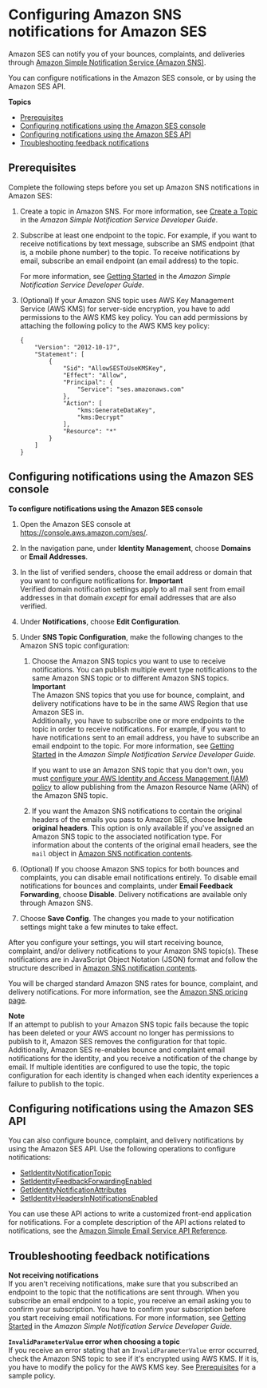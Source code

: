 # Configuring Amazon SNS notifications for Amazon SES<a name="configure-sns-notifications"></a>

Amazon SES can notify you of your bounces, complaints, and deliveries through [Amazon Simple Notification Service \(Amazon SNS\)](https://aws.amazon.com/sns)\.

You can configure notifications in the Amazon SES console, or by using the Amazon SES API\.

**Topics**
+ [Prerequisites](#configure-feedback-notifications-prerequisites)
+ [Configuring notifications using the Amazon SES console](#configure-feedback-notifications-console)
+ [Configuring notifications using the Amazon SES API](#configure-feedback-notifications-api)
+ [Troubleshooting feedback notifications](#configure-feedback-notifications-troubleshooting)

## Prerequisites<a name="configure-feedback-notifications-prerequisites"></a>

Complete the following steps before you set up Amazon SNS notifications in Amazon SES:

1. Create a topic in Amazon SNS\. For more information, see [Create a Topic](https://docs.aws.amazon.com/sns/latest/dg/CreateTopic.html) in the *Amazon Simple Notification Service Developer Guide*\.

1. Subscribe at least one endpoint to the topic\. For example, if you want to receive notifications by text message, subscribe an SMS endpoint \(that is, a mobile phone number\) to the topic\. To receive notifications by email, subscribe an email endpoint \(an email address\) to the topic\. 

   For more information, see [Getting Started](https://docs.aws.amazon.com/sns/latest/dg/sns-getting-started.html) in the *Amazon Simple Notification Service Developer Guide*\.

1. \(Optional\) If your Amazon SNS topic uses AWS Key Management Service \(AWS KMS\) for server\-side encryption, you have to add permissions to the AWS KMS key policy\. You can add permissions by attaching the following policy to the AWS KMS key policy:

   ```
   {
       "Version": "2012-10-17",
       "Statement": [
           {
               "Sid": "AllowSESToUseKMSKey",
               "Effect": "Allow",
               "Principal": {
                   "Service": "ses.amazonaws.com"
               },
               "Action": [
                   "kms:GenerateDataKey",
                   "kms:Decrypt"
               ],
               "Resource": "*"
           }
       ]
   }
   ```

## Configuring notifications using the Amazon SES console<a name="configure-feedback-notifications-console"></a>

**To configure notifications using the Amazon SES console**

1. Open the Amazon SES console at [https://console\.aws\.amazon\.com/ses/](https://console.aws.amazon.com/ses/)\.

1. In the navigation pane, under **Identity Management**, choose **Domains** or **Email Addresses**\.

1. In the list of verified senders, choose the email address or domain that you want to configure notifications for\.
**Important**  
Verified domain notification settings apply to all mail sent from email addresses in that domain *except* for email addresses that are also verified\.

1. Under **Notifications**, choose **Edit Configuration**\.

1. Under **SNS Topic Configuration**, make the following changes to the Amazon SNS topic configuration:

   1. Choose the Amazon SNS topics you want to use to receive notifications\. You can publish multiple event type notifications to the same Amazon SNS topic or to different Amazon SNS topics\. 
**Important**  
The Amazon SNS topics that you use for bounce, complaint, and delivery notifications have to be in the same AWS Region that use Amazon SES in\.  
Additionally, you have to subscribe one or more endpoints to the topic in order to receive notifications\. For example, if you want to have notifications sent to an email address, you have to subscribe an email endpoint to the topic\. For more information, see [Getting Started](https://docs.aws.amazon.com/sns/latest/dg/sns-getting-started.html) in the *Amazon Simple Notification Service Developer Guide*\.

      If you want to use an Amazon SNS topic that you don't own, you must [configure your AWS Identity and Access Management \(IAM\) policy](https://docs.aws.amazon.com/IAM/latest/UserGuide/AccessPolicyLanguage.html) to allow publishing from the Amazon Resource Name \(ARN\) of the Amazon SNS topic\.

   1. If you want the Amazon SNS notifications to contain the original headers of the emails you pass to Amazon SES, choose **Include original headers**\. This option is only available if you've assigned an Amazon SNS topic to the associated notification type\. For information about the contents of the original email headers, see the `mail` object in [Amazon SNS notification contents](notification-contents.md)\. 

1. \(Optional\) If you choose Amazon SNS topics for both bounces and complaints, you can disable email notifications entirely\. To disable email notifications for bounces and complaints, under **Email Feedback Forwarding**, choose **Disable**\. Delivery notifications are available only through Amazon SNS\.

1. Choose **Save Config**\. The changes you made to your notification settings might take a few minutes to take effect\.

After you configure your settings, you will start receiving bounce, complaint, and/or delivery notifications to your Amazon SNS topic\(s\)\. These notifications are in JavaScript Object Notation \(JSON\) format and follow the structure described in [Amazon SNS notification contents](notification-contents.md)\. 

You will be charged standard Amazon SNS rates for bounce, complaint, and delivery notifications\. For more information, see the [Amazon SNS pricing page](https://aws.amazon.com/sns/pricing)\.

**Note**  
If an attempt to publish to your Amazon SNS topic fails because the topic has been deleted or your AWS account no longer has permissions to publish to it, Amazon SES removes the configuration for that topic\. Additionally, Amazon SES re\-enables bounce and complaint email notifications for the identity, and you receive a notification of the change by email\. If multiple identities are configured to use the topic, the topic configuration for each identity is changed when each identity experiences a failure to publish to the topic\.

## Configuring notifications using the Amazon SES API<a name="configure-feedback-notifications-api"></a>

You can also configure bounce, complaint, and delivery notifications by using the Amazon SES API\. Use the following operations to configure notifications:
+ [SetIdentityNotificationTopic](https://docs.aws.amazon.com/ses/latest/APIReference/API_SetIdentityNotificationTopic.html)
+ [SetIdentityFeedbackForwardingEnabled](https://docs.aws.amazon.com/ses/latest/APIReference/API_SetIdentityFeedbackForwardingEnabled.html)
+ [GetIdentityNotificationAttributes](https://docs.aws.amazon.com/ses/latest/APIReference/API_GetIdentityNotificationAttributes.html)
+ [SetIdentityHeadersInNotificationsEnabled](https://docs.aws.amazon.com/ses/latest/APIReference/API_SetIdentityHeadersInNotificationsEnabled.html)

You can use these API actions to write a customized front\-end application for notifications\. For a complete description of the API actions related to notifications, see the [Amazon Simple Email Service API Reference](https://docs.aws.amazon.com/ses/latest/APIReference/)\.

## Troubleshooting feedback notifications<a name="configure-feedback-notifications-troubleshooting"></a>

**Not receiving notifications**  
If you aren't receiving notifications, make sure that you subscribed an endpoint to the topic that the notifications are sent through\. When you subscribe an email endpoint to a topic, you receive an email asking you to confirm your subscription\. You have to confirm your subscription before you start receiving email notifications\. For more information, see [Getting Started](https://docs.aws.amazon.com/sns/latest/dg/sns-getting-started.html) in the *Amazon Simple Notification Service Developer Guide*\.

**`InvalidParameterValue` error when choosing a topic**  
If you receive an error stating that an `InvalidParameterValue` error occurred, check the Amazon SNS topic to see if it's encrypted using AWS KMS\. If it is, you have to modify the policy for the AWS KMS key\. See [Prerequisites](#configure-feedback-notifications-prerequisites) for a sample policy\.